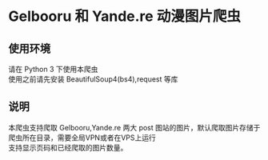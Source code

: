# Gelbooru 和 Yande.re 动漫图片爬虫
## 使用环境<br>
请在 Python 3 下使用本爬虫<br>
使用之前请先安装 BeautifulSoup4(bs4),request 等库<br>
## 说明<br>
本爬虫支持爬取 Gelbooru,Yande.re 两大 post 图站的图片，默认爬取图片存储于爬虫所在目录，需要全局VPN或者在VPS上运行<br>
支持显示页码和已经爬取的图片数量。<br>
